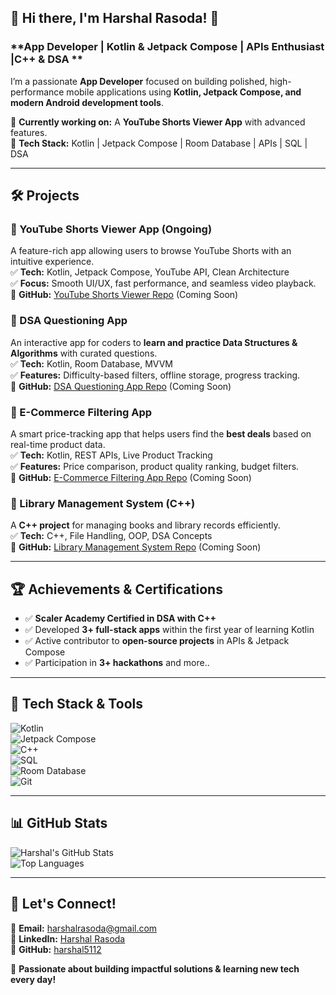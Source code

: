 ## 🚀 Hi there, I'm Harshal Rasoda! 👋  

### **App Developer | Kotlin & Jetpack Compose | APIs Enthusiast |C++ & DSA **  

I’m a passionate **App Developer** focused on building polished, high-performance mobile applications using **Kotlin, Jetpack Compose, and modern Android development tools**.  

📍 **Currently working on:** A **YouTube Shorts Viewer App** with advanced features.  
🎯 **Tech Stack:** Kotlin | Jetpack Compose | Room Database | APIs | SQL | DSA  

---

## **🛠️ Projects**  

### **📌 YouTube Shorts Viewer App** (Ongoing)  
A feature-rich app allowing users to browse YouTube Shorts with an intuitive experience.  
✅ **Tech:** Kotlin, Jetpack Compose, YouTube API, Clean Architecture  
✅ **Focus:** Smooth UI/UX, fast performance, and seamless video playback.  
🔗 **GitHub:** [YouTube Shorts Viewer Repo](#) (Coming Soon)  

### **📌 DSA Questioning App**  
An interactive app for coders to **learn and practice Data Structures & Algorithms** with curated questions.  
✅ **Tech:** Kotlin, Room Database, MVVM  
✅ **Features:** Difficulty-based filters, offline storage, progress tracking.  
🔗 **GitHub:** [DSA Questioning App Repo](#)  (Coming Soon) 

### **📌 E-Commerce Filtering App**  
A smart price-tracking app that helps users find the **best deals** based on real-time product data.  
✅ **Tech:** Kotlin, REST APIs, Live Product Tracking  
✅ **Features:** Price comparison, product quality ranking, budget filters.  
🔗 **GitHub:** [E-Commerce Filtering App Repo](#)  (Coming Soon) 

### **📌 Library Management System (C++)**  
A **C++ project** for managing books and library records efficiently.  
✅ **Tech:** C++, File Handling, OOP, DSA Concepts  
🔗 **GitHub:** [Library Management System Repo](#) (Coming Soon)  

---

## **🏆 Achievements & Certifications**  
- ✅ **Scaler Academy Certified in DSA with C++**  
- ✅ Developed **3+ full-stack apps** within the first year of learning Kotlin  
- ✅ Active contributor to **open-source projects** in APIs & Jetpack Compose 
- ✅ Participation in **3+ hackathons** and more..
---

## **🔧 Tech Stack & Tools**  

![Kotlin](https://img.shields.io/badge/Kotlin-0095D5?style=for-the-badge&logo=kotlin&logoColor=white)  
![Jetpack Compose](https://img.shields.io/badge/Jetpack%20Compose-4285F4?style=for-the-badge&logo=jetpackcompose&logoColor=white)  
![C++](https://img.shields.io/badge/C++-00599C?style=for-the-badge&logo=cplusplus&logoColor=white)  
![SQL](https://img.shields.io/badge/SQL-4479A1?style=for-the-badge&logo=mysql&logoColor=white)  
![Room Database](https://img.shields.io/badge/Room%20DB-FF6F00?style=for-the-badge)  
![Git](https://img.shields.io/badge/Git-F05032?style=for-the-badge&logo=git&logoColor=white)  

---

## **📊 GitHub Stats**  

![Harshal's GitHub Stats](https://github-readme-stats.vercel.app/api?username=harshal5112&show_icons=true&theme=radical)  
![Top Languages](https://github-readme-stats.vercel.app/api/top-langs/?username=harshal5112&layout=compact&theme=radical)  

---

## **🤝 Let's Connect!**  
📩 **Email:** harshalrasoda@gmail.com  
🔗 **LinkedIn:** [Harshal Rasoda](https://www.linkedin.com/in/harshal-rasoda-8ba7552a9)  
🔗 **GitHub:** [harshal5112](https://github.com/harshal5112)  

🚀 **Passionate about building impactful solutions & learning new tech every day!**  
